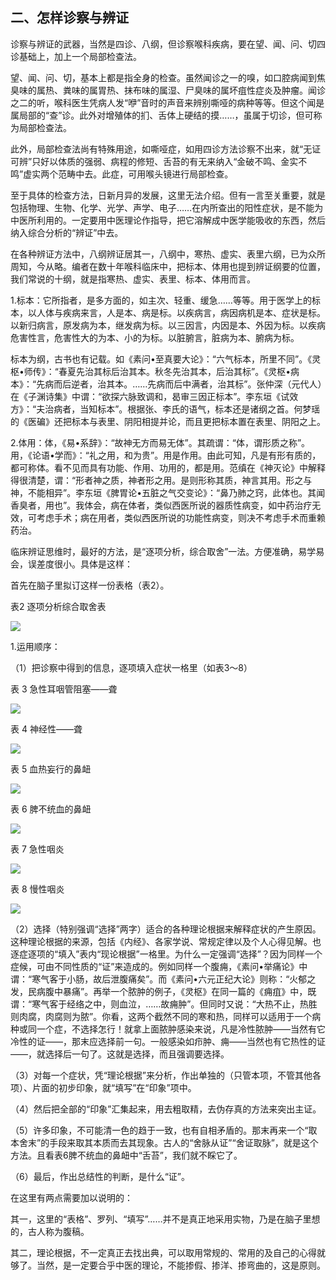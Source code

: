 
## 二、怎样诊察与辨证

诊察与辨证的武器，当然是四诊、八纲，但诊察喉科疾病，要在望、闻、问、切四诊基础上，加上一个局部检查法。

望、闻、问、切，基本上都是指全身的检查。虽然闻诊之一的嗅，如口腔病闻到焦臭味的属热、粪味的属胃热、抹布味的属湿、尸臭味的属坏疽性症炎及肿瘤。闻诊之二的听，喉科医生凭病人发“咿”音时的声音来辨别嘶哑的病种等等。但这个闻是属局部的“查”诊。此外对增殖体的扪、舌体上硬结的摸……，虽属于切诊，但可称为局部检查法。

此外，局部检查法尚有特殊用途，如嘶哑症，如用四诊方法诊察不出来，就“无证可辨”只好以体质的强弱、病程的修短、舌苔的有无来纳入“金破不鸣、金实不鸣”虚实两个范畴中去。此症，可用喉头镜进行局部检查。

至于具体的检查方法，日新月异的发展，这里无法介绍。但有一言至关重要，就是包括物理、生物、化学、光学、声学、电子……在内所查出的阳性症状，是不能为中医所利用的。一定要用中医理论作指导，把它溶解成中医学能吸收的东西，然后纳入综合分析的“辨证”中去。

在各种辨证方法中，八纲辨证居其一，八纲中，寒热、虚实、表里六纲，已为众所周知，今从略。编者在数十年喉科临床中，把标本、体用也提到辨证纲要的位置，我们常说的十纲，就是指寒热、虚实、表里、标本、体用而言。

1.标本：它所指者，是多方面的，如主次、轻重、缓急……等等。用于医学上的标本，以人体与疾病来言，人是本、病是标。以疾病言，病因病机是本、症状是标。以新归病言，原发病为本，继发病为标。以三因言，内因是本、外因为标。以疾病危害性言，危害性大的为本、小的为标。以脏腑言，脏病为本、腑病为标。

标本为纲，古书也有记载。如《素问•至真要大论》：“六气标本，所里不同”。《灵枢•师传》：“春夏先治其标后治其本。秋冬先治其本，后治其标”。《灵枢•病本》：“先病而后逆者，治其本。……先病而后中满者，治其标”。张仲深（元代人）在《子渊诗集》中谓：“欲探六脉致调和，曷审三因正标本”。李东垣《试效方》：“夫治病者，当知标本”。根据张、李氏的语气，标本还是诸纲之首。何梦瑶的《医碥》还把标本与表里、阴阳相提并论，而且更把标本置在表里、阴阳之上。

2.体用：体，《易•系辞》：“故神无方而易无体”。其疏谓：“体，谓形质之称”。用，《论语•学而》：“礼之用，和为贵”。用是作用。由此可知，凡是有形有质的，都可称体。看不见而具有功能、作用、功用的，都是用。范缜在《神灭论》中解释得很清楚，谓：“形者神之质，神者形之用。是则形称其质，神言其用。形之与神，不能相异”。李东垣《脾胃论•五脏之气交变论》：“鼻乃肺之窍，此体也。其闻香臭者，用也”。我体会，病在体者，类似西医所说的器质性病变，如中药治疗无效，可考虑手术；病在用者，类似西医所说的功能性病变，则决不考虑手术而重赖药治。

临床辨证思维时，最好的方法，是“逐项分析，综合取舍”一法。方便准确，易学易会，误差度很小。具体是这样：

首先在脑子里拟订这样一份表格（表2）。

表2  逐项分析综合取舍表

![](img\表2.svg)

1.运用顺序：

（1）把诊察中得到的信息，逐项填入症状一格里（如表3〜8）

表 3    急性耳咽管阻塞——聋

![](img\表3.svg)

表 4    神经性——聋

![](img\表4.svg)

表 5   血热妄行的鼻衄

![](img\表5.svg)

表 6  脾不统血的鼻衄

![](img\表6.svg)

表 7   急性咽炎

![](img\表7.svg)

表 8   慢性咽炎

![](img\表8.svg)

（2）选择（特别强调“选择”两字）适合的各种理论根据来解释症状的产生原因。这种理论根据的来源，包括《内经》、各家学说、常规定律以及个人心得见解。也逐症逐项的“填入”表内“现论根据”一格里。为什么一定强调“选择”？因为同样一个症候，可由不同性质的“证”来造成的。例如同样一个腹痈，《素问•举痛论》中谓：“寒气客于小肠，故后泄腹痛矣”。而《素问•六元正纪大论》则称：“火郁之发，民病腹中暴痛”。再举一个脓肿的例子，《灵枢》在同一篇的《痈疽》中，既谓：“寒气客于经络之中，则血泣，……故痈肿”。但同时又说：“大热不止，热胜则肉腐，肉腐则为脓”。你看，这两个截然不同的寒和热，同样可以适用于一个病种或同一个症，不选择怎行！就拿上面脓肿感染来说，凡是冷性脓肿——当然有它冷性的证——，那末应选择前一句。一般感染如疖肿、痈——当然也有它热性的证——，就选择后一句了。这就是选择，而且强调要选择。

（3）对每一个症状，凭“理论根据”来分析，作出单独的（只管本项，不管其他各项）、片面的初步印象，就“填写”在“印象”项中。

（4）然后把全部的“印象”汇集起来，用去粗取精，去伪存真的方法来突出主证。

（5）许多印象，不可能清一色的趋于一致，也有自相矛盾的。那末再来一个“取本舍末”的手段来取其本质而去其现象。古人的“舍脉从证”“舍证取脉”，就是这个方法。且看表6脾不统血的鼻衄中“舌苔”，我们就不睬它了。

（6）最后，作出总结性的判断，是什么“证”。

在这里有两点需要加以说明的：

其一，这里的“表格”、罗列、“填写”……并不是真正地采用实物，乃是在脑子里想的，古人称为腹稿。

其二，理论根据，不一定真正去找出典，可以取用常规的、常用的及自己的心得就够了。当然，是一定要合乎中医的理论，不能掺假、掺洋、掺弯曲的，这是原则。